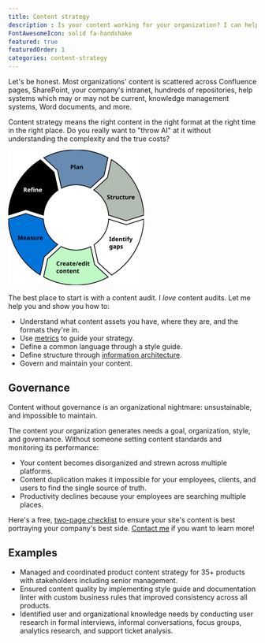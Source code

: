 ```yaml
---
title: Content strategy
description : Is your content working for your organization? I can help you find out, and improve your entire content experience.
FontAwesomeIcon: solid fa-handshake
featured: true
featuredOrder: 1
categories: content-strategy
---
```


Let's be honest. Most organizations' content is scattered across Confluence pages, SharePoint, your company's intranet, hundreds of repositories, help systems which may or may not be current, knowledge management systems, Word documents, and more.

Content strategy means the right content in the right format at the right time in the right place. Do you really want to "throw AI" at it without understanding the complexity and the true costs?

![Content lifecycle](/assets/images/content-lifecycle.png)

The best place to start is with a content audit. I *love* content audits. Let me help you and show you how to:

- Understand what content assets you have, where they are, and the formats they're in.
- Use [metrics](/skills/metrics/) to guide your strategy.
- Define a common language through a style guide.
- Define structure through [information architecture](/skills/information-architecture/).
- Govern and maintain your content.

## Governance

Content without governance is an organizational nightmare: unsustainable, and impossible to maintain.

The content your organization generates needs a goal, organization, style, and governance. Without someone setting content standards and monitoring its performance:

- Your content becomes disorganized and strewn across multiple platforms.
- Content duplication makes it impossible for your employees, clients, and users to find the single source of truth.
- Productivity declines because your employees are searching multiple places.

Here's a free, [two-page checklist](/assets/pdfs/website-review-checklist.pdf) to ensure your site's content is best portraying your company's best side. [Contact me](/contact/) if you want to learn more!

## Examples

- Managed and coordinated product content strategy for 35+ products with stakeholders including senior management.
- Ensured content quality by implementing style guide and documentation linter with custom business rules that improved consistency across all products.
- Identified user and organizational knowledge needs by conducting user research in formal interviews, informal conversations, focus groups, analytics research, and support ticket analysis.

